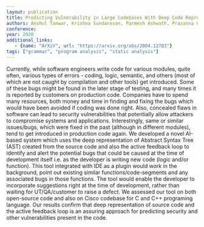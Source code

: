 ```yaml
---
layout: publication
title: Predicting Vulnerability in Large Codebases With Deep Code Representation
authors: Anshul Tanwar, Krishna Sundaresan, Parmesh Ashwath, Prasanna Ganesan, Sathish Kumar Chandrasekaran, Sriram Ravi 
conference: 
year: 2020
additional_links:
   - {name: "ArXiV", url: "https://arxiv.org/abs/2004.12783"}
tags: ["grammar", "program analysis", "static analysis"]
---
```

Currently, while software engineers write code for various modules, quite often, various types of errors - coding, logic, semantic, and others (most of which are not caught by compilation and other tools) get introduced. Some of these bugs might be found in the later stage of testing, and many times it is reported by customers on production code. Companies have to spend many resources, both money and time in finding and fixing the bugs which would have been avoided if coding was done right. Also, concealed flaws in software can lead to security vulnerabilities that potentially allow attackers to compromise systems and applications. Interestingly, same or similar issues/bugs, which were fixed in the past (although in different modules), tend to get introduced in production code again.
We developed a novel AI-based system which uses the deep representation of Abstract Syntax Tree (AST) created from the source code and also the active feedback loop to identify and alert the potential bugs that could be caused at the time of development itself i.e. as the developer is writing new code (logic and/or function). This tool integrated with IDE as a plugin would work in the background, point out existing similar functions/code-segments and any associated bugs in those functions. The tool would enable the developer to incorporate suggestions right at the time of development, rather than waiting for UT/QA/customer to raise a defect.
We assessed our tool on both open-source code and also on Cisco codebase for C and C++ programing language. Our results confirm that deep representation of source code and the active feedback loop is an assuring approach for predicting security and other vulnerabilities present in the code.
